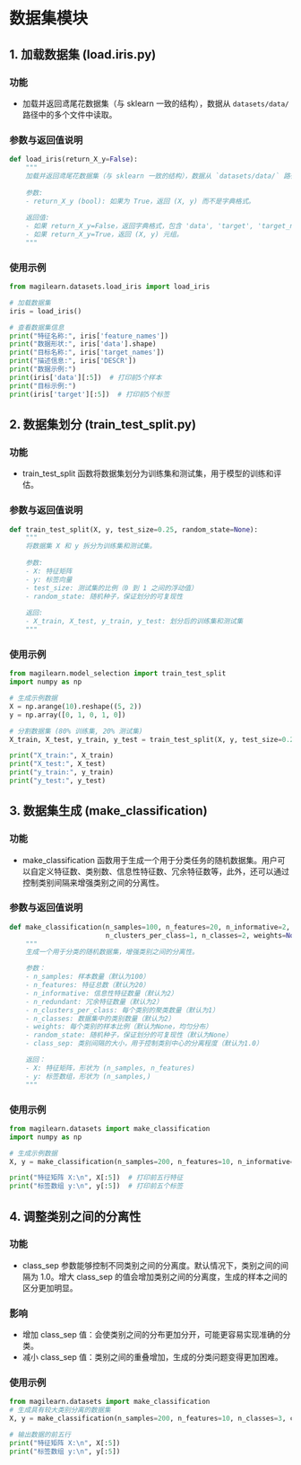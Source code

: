 # 数据集模块

## 1. 加载数据集 (load.iris.py)
### 功能
- 加载并返回鸢尾花数据集（与 sklearn 一致的结构），数据从 `datasets/data/` 路径中的多个文件中读取。

### 参数与返回值说明
```python
def load_iris(return_X_y=False):
    """
    加载并返回鸢尾花数据集（与 sklearn 一致的结构），数据从 `datasets/data/` 路径中的多个文件中读取。
    
    参数:
    - return_X_y (bool): 如果为 True，返回 (X, y) 而不是字典格式。
    
    返回值:
    - 如果 return_X_y=False，返回字典格式，包含 'data', 'target', 'target_names', 'feature_names', 'DESCR'。
    - 如果 return_X_y=True，返回 (X, y) 元组。
    """
```
### 使用示例
```python
from magilearn.datasets.load_iris import load_iris

# 加载数据集
iris = load_iris()

# 查看数据集信息
print("特征名称:", iris['feature_names'])
print("数据形状:", iris['data'].shape)
print("目标名称:", iris['target_names'])
print("描述信息:", iris['DESCR'])
print("数据示例:")
print(iris['data'][:5])  # 打印前5个样本
print("目标示例:")
print(iris['target'][:5])  # 打印前5个标签
```

## 2. 数据集划分 (train_test_split.py)
### 功能
- train_test_split 函数将数据集划分为训练集和测试集，用于模型的训练和评估。

### 参数与返回值说明
```python
def train_test_split(X, y, test_size=0.25, random_state=None):
    """
    将数据集 X 和 y 拆分为训练集和测试集。
    
    参数:
    - X: 特征矩阵
    - y: 标签向量
    - test_size: 测试集的比例（0 到 1 之间的浮动值）
    - random_state: 随机种子，保证划分的可复现性
    
    返回:
    - X_train, X_test, y_train, y_test: 划分后的训练集和测试集
    """
```

### 使用示例
```python
from magilearn.model_selection import train_test_split
import numpy as np

# 生成示例数据
X = np.arange(10).reshape((5, 2))
y = np.array([0, 1, 0, 1, 0])

# 分割数据集 (80% 训练集, 20% 测试集)
X_train, X_test, y_train, y_test = train_test_split(X, y, test_size=0.2, random_state=42)

print("X_train:", X_train)
print("X_test:", X_test)
print("y_train:", y_train)
print("y_test:", y_test)
```

## 3. 数据集生成 (make_classification)
### 功能
- make_classification 函数用于生成一个用于分类任务的随机数据集。用户可以自定义特征数、类别数、信息性特征数、冗余特征数等，此外，还可以通过控制类别间隔来增强类别之间的分离性。

### 参数与返回值说明
```python
def make_classification(n_samples=100, n_features=20, n_informative=2, n_redundant=2,
                        n_clusters_per_class=1, n_classes=2, weights=None, random_state=None, class_sep=1.0):
    """
    生成一个用于分类的随机数据集，增强类别之间的分离性。

    参数：
    - n_samples: 样本数量（默认为100）
    - n_features: 特征总数（默认为20）
    - n_informative: 信息性特征数量（默认为2）
    - n_redundant: 冗余特征数量（默认为2）
    - n_clusters_per_class: 每个类别的聚类数量（默认为1）
    - n_classes: 数据集中的类别数量（默认为2）
    - weights: 每个类别的样本比例（默认为None，均匀分布）
    - random_state: 随机种子，保证划分的可复现性（默认为None）
    - class_sep: 类别间隔的大小，用于控制类别中心的分离程度（默认为1.0）

    返回：
    - X: 特征矩阵，形状为 (n_samples, n_features)
    - y: 标签数组，形状为 (n_samples,)
    """

```

### 使用示例
```python
from magilearn.datasets import make_classification
import numpy as np

# 生成示例数据
X, y = make_classification(n_samples=200, n_features=10, n_informative=3, n_redundant=2, n_classes=3, class_sep=2.0, random_state=42)

print("特征矩阵 X:\n", X[:5])  # 打印前五行特征
print("标签数组 y:\n", y[:5])  # 打印前五个标签


```

## 4. 调整类别之间的分离性
### 功能
- class_sep 参数能够控制不同类别之间的分离度。默认情况下，类别之间的间隔为 1.0。增大 class_sep 的值会增加类别之间的分离度，生成的样本之间的区分更加明显。
### 影响
- 增加 class_sep 值：会使类别之间的分布更加分开，可能更容易实现准确的分类。 
- 减小 class_sep 值：类别之间的重叠增加，生成的分类问题变得更加困难。
### 使用示例
```python
from magilearn.datasets import make_classification
# 生成具有较大类别分离的数据集
X, y = make_classification(n_samples=200, n_features=10, n_classes=3, class_sep=3.0, random_state=42)

# 输出数据的前五行
print("特征矩阵 X:\n", X[:5])
print("标签数组 y:\n", y[:5])

```
